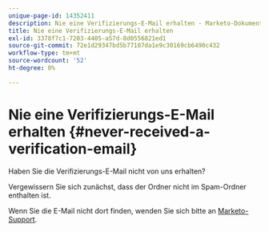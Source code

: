 ```yaml
---
unique-page-id: 14352411
description: Nie eine Verifizierungs-E-Mail erhalten - Marketo-Dokumente - Produktdokumentation
title: Nie eine Verifizierungs-E-Mail erhalten
exl-id: 3378f7c1-7203-4405-a57d-8d0556821ed1
source-git-commit: 72e1d29347bd5b77107da1e9c30169cb6490c432
workflow-type: tm+mt
source-wordcount: '52'
ht-degree: 0%

---
```


# Nie eine Verifizierungs-E-Mail erhalten {#never-received-a-verification-email}

Haben Sie die Verifizierungs-E-Mail nicht von uns erhalten?

Vergewissern Sie sich zunächst, dass der Ordner nicht im Spam-Ordner enthalten ist.

Wenn Sie die E-Mail nicht dort finden, wenden Sie sich bitte an [Marketo-Support](https://nation.marketo.com/t5/Support/ct-p/Support).
